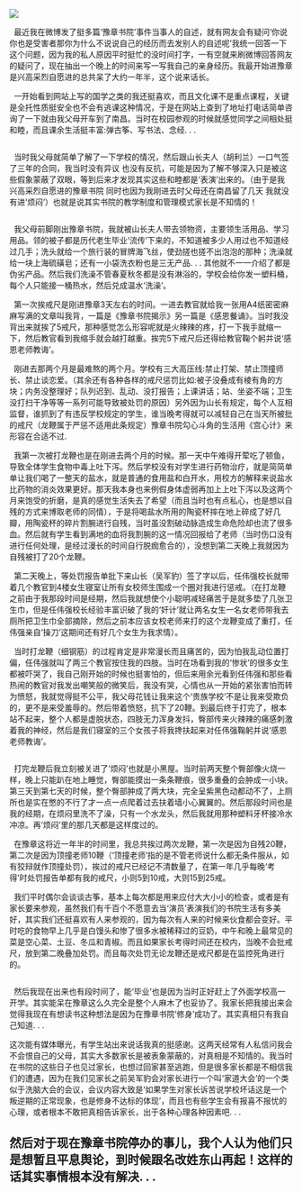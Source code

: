<p><img src="https://github.com/ZjzMisaka/iaders/tree/master/img/2019/11/56d0d-006OmctYly1fl6777hpnyj318g0qojwe.jpg"></p>
<p>&nbsp; 最近我在微博发了挺多篇‘豫章书院’事件当事人的自述，就有网友会有疑问‘你说你也是受害者那你为什么不说说自己的经历而去发别人的自述呢’我统一回答一下这个问题，因为我的私人原因平时挺忙的没时间打字，一有空就来刷微博回答网友的疑问了，现在抽出一个晚上的时间来写一写我自己的亲身经历。我最开始进豫章是兴高采烈自愿进的总共呆了大约一年半，这个说来话长。<span id="more-8406"></span></p>
<p>&nbsp; 一开始看到网站上写的国学之类的我还挺喜欢，而且文化课不是重点课程，关键是全托性质挺安全也不会有逃课这种情况，于是在网站上查到了地址打电话简单咨询了一下就由我父母开车到了南昌。当时在校园参观的时候就感觉同学之间相处挺和睦，而且课余生活挺丰富:弹古筝、写书法、念经. . .</p>
<p class="picbox"><img src="https://github.com/ZjzMisaka/iaders/tree/master/img/2019/11/297e6-006OmctYly1fl6778wcn4j30qo0qond9.jpg" alt=""></p>
<p>&nbsp; 当时我父母就简单了解了一下学校的情况，然后跟山长夫人（胡利兰）一口气签了三年的合同，我当时没有异议 也没有反抗，可能是因为了解不够深入只是被这些假象蒙蔽了双眼，等到后来才发现其实这些和睦都是‘表演’出来的。（由于是我兴高采烈自愿进的豫章书院 同时也因为我刚进去时父母还在南昌留了几天 我就没有进‘烦闷’）也就是说其实书院的教学制度和管理模式家长是不知情的！</p>
<p class="picbox"><img src="https://github.com/ZjzMisaka/iaders/tree/master/img/2019/11/84ae6-006OmctYly1fl6779hewnj30qo0qo78q.jpg" alt=""></p>
<p>&nbsp; 我父母前脚刚出豫章书院，我就被山长夫人带去领物资，主要领生活用品、学习用品。领的被子都是历代老生毕业‘流传’下来的，不知道被多少人用过也不知道经过几手；洗头就给一个旅行装的冒牌海飞丝，使劲搓也搓不出泡泡的那种；洗澡就给一块上海硫磺皂；还有一小袋洗衣粉也是三无产品. . . 其他就不一一介绍了都是伪劣产品。然后我们洗澡不管春夏秋冬都是没有淋浴的，学校会给你发一塑料桶，每个人只能接一桶热水，然后兑成温水‘洗澡’。</p>
<p>&nbsp; 第一次挨戒尺是刚进豫章3天左右的时间。一进去教官就给我一张用A4纸密密麻麻写满的文章叫我背，一篇是《豫章书院揭示》另一篇是《感恩餐诵》。当时我没背出来就挨了5戒尺，那种感觉怎么形容呢就是火辣辣的疼，打一下我手就缩一下，然后教官看到我缩手就会越打越重。挨完5下戒尺后还得给教官鞠个躬并说‘感恩老师教诲’。</p>
<p>&nbsp; 刚进去那两个月是最难熬的两个月。学校有三大高压线:禁止打架、禁止顶撞师长、禁止谈恋爱。（其余还有各种各样的戒尺惩罚比如:被子没叠成有棱有角的方块；内务没整理好；队列迟到、乱动、没打报告；上课讲话；站、坐姿不端；卫生没打扫干净等等一系列可能导致被处罚的原因）另外因为山长有规定，每个人互相监督，谁抓到了有违反学校规定的学生，谁当晚考得就可以减轻自己在当天所被批的戒尺（龙鞭属于严惩不适用此条规定）豫章书院勾心斗角的生活用《宫心计》来形容在合适不过.</p>
<p>&nbsp; 我第一次被打龙鞭也是在刚进去两个月的时候。那一天中午难得开荤吃了顿鱼，导致全体学生食物中毒上吐下泻。然后学校没有对学生进行药物治疗，就是简简单单让我们喝了一整天的盐水，就是普通的食用盐和白开水，用校方的解释来说盐水比药物的消炎效果更好。那天我本身也来例假身体虚弱再加上上吐下泻以及这两个月来饱受的折磨，是真的感觉生活失去了希望（而且当时也有点私心，也是想以自残的方式来博取老师的同情），于是将喝盐水所用的陶瓷杯摔在地上碎成了好几瓣，用陶瓷杯的碎片割腕进行自残，当时虽没割破动脉造成生命危险却也流了很多血。然后就有学生看到满地的血将我割腕的这一情况回报给了老师（当时伤口没有进行任何处理，是经过漫长的时间自行脱痂愈合的），没想到第二天晚上我就因为自残被打了20个龙鞭。</p>
<p>&nbsp; 第二天晚上，等处罚报告单批下来山长（吴军豹）签了字以后，任伟强校长就带着几个教官到4楼女生寝室让所有女校师生围成一个圈对我进行惩戒。（在打龙鞭之前由于我那段时间是经期，然后我就想使个小聪明减轻痛苦于是就多垫了几张卫生巾，但是任伟强校长经验丰富识破了我的‘奸计’就让两名女生一名女老师带我去厕所把卫生巾全部摘除，然后之前本应该女校老师来打的这个龙鞭变成了重打，任伟强亲自‘操刀’这期间还有好几个女生为我求情）。</p>
<p>&nbsp; 当时打龙鞭（细钢筋）的过程肯定是非常漫长而且痛苦的，因为怕我乱动位置打偏，任伟强就叫了两三个教官按住我的四肢。当时在场看到我的‘惨状’的很多女生都被吓哭了，我自己刚开始的时候也挺害怕的，但后来用余光看到任伟强和那些看热闹的教官对我发出嘲笑般的微笑后，我没有哭，心情也从一开始的紧张害怕而转为愤怒，我就觉得挺不公平，我父母花钱让我来这个‘贵族学校’不是让我来受欺负的，更不是来受羞辱的。然后带着愤怒，抗下了20鞭。到最后终于打完了，根本站不起来，整个人都是虚脱状态，四肢无力浑身发抖，臀部传来火辣辣的痛感刺激着我的神经，然后是我们寝室的三个女孩子将我搀扶起来对任伟强鞠躬并说‘感恩老师教诲’。</p>
<p class="picbox"><img src="https://github.com/ZjzMisaka/iaders/tree/master/img/2019/11/ce7ed-006OmctYly1fl6779u9h3j30jr0exta6.jpg" alt=""></p>
<p>&nbsp; 打完龙鞭后我立刻被关进了‘烦闷’也就是小黑屋。当时前两天整个臀部像火烧一样，晚上只能趴在地上睡觉，臀部能摸出一条条鞭痕，很多重叠的会肿成一小块。第三天到第七天的时候，整个臀部肿成了两大块，完全呈紫黑色动都动不了，上厕所也是实在憋的不行了才一点一点爬着过去扶着墙小心翼翼的。然后那段时间也是我的经期，在烦闷里洗不了澡，只有一个水龙头，然后我就用那种塑料牙杯接冷水冲凉。再‘烦闷’里的那几天都是这样度过的。</p>
<p>&nbsp; 在豫章这将近一年半的时间里，我总共挨过两次龙鞭，第一次是因为自残20鞭，第二次是因为顶撞老师10鞭（‘顶撞老师’指的是不管老师说什么都无条件服从，如有狡辩就作顶撞处罚），挨过的戒尺已经记不清数量了，在第一年几乎每晚‘考得’时处罚报告单都有我的戒尺，小则5到10戒，大则15到25戒。</p>
<p>&nbsp; 我们平时偶尔会谈谈古筝，基本上每次都是用来应付大大小小的检查，或者是有家长要来参观，虽然我们有千百个不愿意去当‘演员’表演我们的书院生活有多美好，其实我们还挺喜欢有人来参观的，因为每次有人来的时候来伙食都会变好。平时吃的食物早上几乎是白馒头和惨了很多水被稀释过的豆奶，中午和晚上最常见的菜是空心菜、土豆、冬瓜和青椒。而且如果家长考得时间还在校内，当晚不会批戒尺，放到第二晚叠加处罚。而且每次处罚无论龙鞭还是戒尺都是在监控死角进行的。</p>
<p class="picbox"><img src="https://github.com/ZjzMisaka/iaders/tree/master/img/2019/11/883da-006OmctYly1fl677ag49cj30hs0nzjtl.jpg" alt=""></p>
<p>&nbsp; 然后我现在出来也有段时间了，能‘毕业’也是因为当时正好赶上了外面学校高一开学。其实能呆在豫章这么久完全是整个人麻木了也妥协了。我家长把我接出来会觉得我现在有想读书这种想法是因为在豫章书院‘修身’成功了。其实真相只有我自己知道. . .</p>
<p>这次能有媒体曝光，有学生站出来说话我真的挺感谢。这两天经常有人私信问我会不会恨自己的父母，其实大多数家长是被表象蒙蔽的，对真相是不知情的。我当时在书院的这些日子也见过家长，也想过回家甚至逃跑，但是很多家长都是不相信我们的遭遇，因为在我们见家长之前吴军豹会对家长进行一个叫‘家道大会’的一个类似于洗脑大会的会议，会议内容大致是‘如果学生对家长诉苦说学校坏话这是一个叛逆期的正常现象，也是修身不达标的体现’，而且也有些学生会有报喜不报忧的心理，或者根本不敢把真相告诉家长，出于各种心理各种因素吧. . .</p>
<h2>然后对于现在豫章书院停办的事儿，我个人认为他们只是想暂且平息舆论，到时候跟名改姓东山再起！这样的话其实事情根本没有解决. . . ​​​​</h2>
